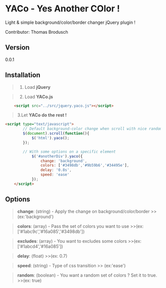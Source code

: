 # YACo - Yes Another COlor !
Light & simple background/color/border changer jQuery plugin ! 

Contributor: Thomas Brodusch

Version
---------
0.0.1

Installation
-------------
> 1. Load **jQuery**
	
> 2. Load **YACo.js**
```html
	<script src="../src/jquery.yaco.js"></script>
```

> 3.Let **YACo do the rest !**
```html
<script type="text/javascript">
		// Default background-color change when scroll with nice random Flat colours !
		$(document).scroll(function(){
        	$('html').yaco();
        });

		// With some options on a specific element
			$('#anotherDiv').yaco({
				change: 'background',
				colors: ['#3498db','#9b59b6','#34495e'],
				delay: '0.8s',
				speed: 'ease'
			});
	</script>
```


Options
-----------
> **change**: (string) - Apply the change on background/color/border 
			>> (ex:'background')
	
>**colors**: (array) - Pass the set of colors you want to use 
			>>(ex: ['#1abc9c','#16a085','#3498db'])

>**excludes**: (array) - You want to excludes some colors
	>>(ex: ['#1abcd4','#16a085'])

>**delay**: (float) 
	 >>(ex: 0.7)

>**speed**: (string) - Type of css transition 
	>> (ex:'ease')

>**random**: (boolean) - You want a random set of colors ? Set it to true.
	>>(ex: true)
			
	